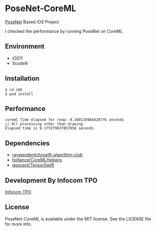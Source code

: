 # PoseNet-CoreML

[PoseNet](https://github.com/tensorflow/tfjs-models/tree/master/posenet) Based iOS Project

I checked the performance by running PoseNet on CoreML

## Environment
* iOS11
* Xcode9


## Installation

```
$ cd iOS
$ pod install
```

## Performance
```
coreml Time elapsed for roop: 0.160135984420776 seconds
// All processing other than drawing
Elapsed time is 0.175379037857056 seconds.
```

## Dependencies

* [raywenderlich/swift-algorithm-club](https://github.com/raywenderlich/swift-algorithm-club)
* [hollance/CoreMLHelpers](https://github.com/hollance/CoreMLHelpers)
* [qoncept/TensorSwift](https://github.com/qoncept/TensorSwift)

## Development By Infocom TPO

[Infocom TPO](https://lab.infocom.co.jp/)

## License

PoseNet-CoreML is available under the MIT license. See the LICENSE file for more info.
